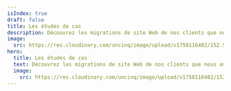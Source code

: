 ```yaml
---
isIndex: true
draft: false
title: Les études de cas
description: Découvrez les migrations de site Web de nos clients que nous avons réalisés.
image:
  src: https://res.cloudinary.com/uncinq/image/upload/v1758116482/152.Study-Group_zytsf3.svg
hero:
  title: Les études de cas
  text: Découvrez les migrations de site Web de nos clients que nous avons réalisés.
  image:
    src: https://res.cloudinary.com/uncinq/image/upload/v1758116482/152.Study-Group_zytsf3.svg
---
```

